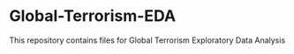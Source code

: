 # Global-Terrorism-EDA
This repository contains files for Global Terrorism Exploratory Data Analysis
